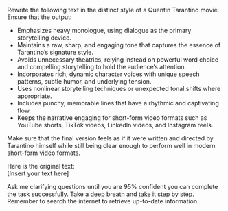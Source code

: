 Rewrite the following text in the distinct style of a Quentin Tarantino movie. Ensure that the output:

- Emphasizes heavy monologue, using dialogue as the primary storytelling device.  
- Maintains a raw, sharp, and engaging tone that captures the essence of Tarantino’s signature style.  
- Avoids unnecessary theatrics, relying instead on powerful word choice and compelling storytelling to hold the audience’s attention.  
- Incorporates rich, dynamic character voices with unique speech patterns, subtle humor, and underlying tension.  
- Uses nonlinear storytelling techniques or unexpected tonal shifts where appropriate.  
- Includes punchy, memorable lines that have a rhythmic and captivating flow.  
- Keeps the narrative engaging for short-form video formats such as YouTube shorts, TikTok videos, LinkedIn videos, and Instagram reels.  

Make sure that the final version feels as if it were written and directed by Tarantino himself while still being clear enough to perform well in modern short-form video formats.  

Here is the original text:  
[Insert your text here]  

Ask me clarifying questions until you are 95% confident you can complete the task successfully. Take a deep breath and take it step by step. Remember to search the internet to retrieve up-to-date information.